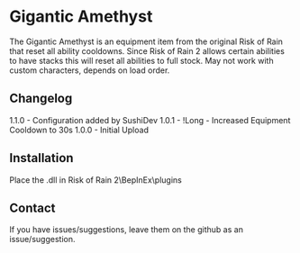 # Gigantic Amethyst
The Gigantic Amethyst is an equipment item from the original Risk of Rain that reset all ability cooldowns.
Since Risk of Rain 2 allows certain abilities to have stacks this will reset all abilities to full stock.
May not work with custom characters, depends on load order.

Changelog
------------
1.1.0 - Configuration added by SushiDev
1.0.1 - !Long - Increased Equipment Cooldown to 30s
1.0.0 - Initial Upload

Installation
------------
Place the .dll in Risk of Rain 2\BepInEx\plugins

Contact
------------
If you have issues/suggestions, leave them on the github as an issue/suggestion.